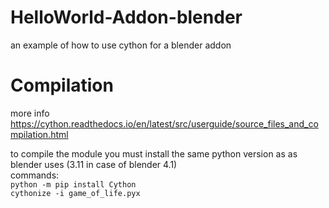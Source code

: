 # HelloWorld-Addon-blender
an example of how to use cython for a blender addon

# Compilation  
more info https://cython.readthedocs.io/en/latest/src/userguide/source_files_and_compilation.html  

to compile the module you must install the same python version as as blender uses (3.11 in case of blender 4.1)  
commands:  
`python -m pip install Cython`  
`cythonize -i game_of_life.pyx`
